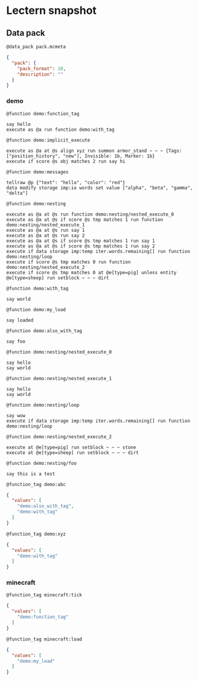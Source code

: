 # Lectern snapshot

## Data pack

`@data_pack pack.mcmeta`

```json
{
  "pack": {
    "pack_format": 10,
    "description": ""
  }
}
```

### demo

`@function demo:function_tag`

```mcfunction
say hello
execute as @a run function demo:with_tag
```

`@function demo:implicit_execute`

```mcfunction
execute as @a at @s align xyz run summon armor_stand ~ ~ ~ {Tags: ["position_history", "new"], Invisible: 1b, Marker: 1b}
execute if score @s obj matches 2 run say hi
```

`@function demo:messages`

```mcfunction
tellraw @p {"text": "hello", "color": "red"}
data modify storage imp:io words set value ["alpha", "beta", "gamma", "delta"]
```

`@function demo:nesting`

```mcfunction
execute as @a at @s run function demo:nesting/nested_execute_0
execute as @a at @s if score @s tmp matches 1 run function demo:nesting/nested_execute_1
execute as @a at @s run say 1
execute as @a at @s run say 2
execute as @a at @s if score @s tmp matches 1 run say 1
execute as @a at @s if score @s tmp matches 1 run say 2
execute if data storage imp:temp iter.words.remaining[] run function demo:nesting/loop
execute if score @s tmp matches 0 run function demo:nesting/nested_execute_2
execute if score @s tmp matches 0 at @e[type=pig] unless entity @e[type=sheep] run setblock ~ ~ ~ dirt
```

`@function demo:with_tag`

```mcfunction
say world
```

`@function demo:my_load`

```mcfunction
say loaded
```

`@function demo:also_with_tag`

```mcfunction
say foo
```

`@function demo:nesting/nested_execute_0`

```mcfunction
say hello
say world
```

`@function demo:nesting/nested_execute_1`

```mcfunction
say hello
say world
```

`@function demo:nesting/loop`

```mcfunction
say wow
execute if data storage imp:temp iter.words.remaining[] run function demo:nesting/loop
```

`@function demo:nesting/nested_execute_2`

```mcfunction
execute at @e[type=pig] run setblock ~ ~ ~ stone
execute at @e[type=sheep] run setblock ~ ~ ~ dirt
```

`@function demo:nesting/foo`

```mcfunction
say this is a test
```

`@function_tag demo:abc`

```json
{
  "values": [
    "demo:also_with_tag",
    "demo:with_tag"
  ]
}
```

`@function_tag demo:xyz`

```json
{
  "values": [
    "demo:with_tag"
  ]
}
```

### minecraft

`@function_tag minecraft:tick`

```json
{
  "values": [
    "demo:function_tag"
  ]
}
```

`@function_tag minecraft:load`

```json
{
  "values": [
    "demo:my_load"
  ]
}
```
